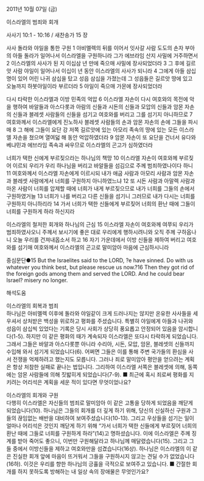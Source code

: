 2011년 10월 07일 (금)

이스라엘의 범죄와 회개



사사기 10:1 - 10:16 / 새찬송가 15 장


사사 돌라와 야일을 통한 구원
1 아비멜렉의 뒤를 이어서 잇사갈 사람 도도의 손자 부아의 아들 돌라가 일어나서 이스라엘을 구원하니라 그가 에브라임 산지 사밀에 거주하면서 2 이스라엘의 사사가 된 지 이십삼 년 만에 죽으매 사밀에 장사되었더라 3 그 후에 길르앗 사람 야일이 일어나서 이십이 년 동안 이스라엘의 사사가 되니라 4 그에게 아들 삼십 명이 있어 어린 나귀 삼십을 탔고 성읍 삼십을 가졌는데 그 성읍들은 길르앗 땅에 있고 오늘까지 하봇야일이라 부르더라 5 야일이 죽으매 가몬에 장사되었더라

다시 타락한 이스라엘과 이방 민족의 억압
6 이스라엘 자손이 다시 여호와의 목전에 악을 행하여 바알들과 아스다롯과 아람의 신들과 시돈의 신들과 모압의 신들과 암몬 자손의 신들과 블레셋 사람들의 신들을 섬기고 여호와를 버리고 그를 섬기지 아니하므로 7 여호와께서 이스라엘에게 진노하사 블레셋 사람들의 손과 암몬 자손의 손에 그들을 파시매 8 그 해에 그들이 요단 강 저쪽 길르앗에 있는 아모리 족속의 땅에 있는 모든 이스라엘 자손을 쳤으며 열여덟 해 동안 억압하였더라 9 암몬 자손이 또 요단을 건너서 유다와 베냐민과 에브라임 족속과 싸우므로 이스라엘의 곤고가 심하였더라

너희가 택한 신에게 부르짖으라는 하나님의 책망
10 이스라엘 자손이 여호와께 부르짖어 이르되 우리가 우리 하나님을 버리고 바알들을 섬김으로 주께 범죄하였나이다 하니 11 여호와께서 이스라엘 자손에게 이르시되 내가 애굽 사람과 아모리 사람과 암몬 자손과 블레셋 사람에게서 너희를 구원하지 아니하였느냐 12 또 시돈 사람과 아말렉 사람과 마온 사람이 너희를 압제할 때에 너희가 내게 부르짖으므로 내가 너희를 그들의 손에서 구원하였거늘 13 너희가 나를 버리고 다른 신들을 섬기니 그러므로 내가 다시는 너희를 구원하지 아니하리라 14 가서 너희가 택한 신들에게 부르짖어 너희의 환난 때에 그들이 너희를 구원하게 하라 하신지라

이스라엘의 철저한 회개와 하나님의 근심
15 이스라엘 자손이 여호와께 여쭈되 우리가 범죄하였사오니 주께서 보시기에 좋은 대로 우리에게 행하시려니와 오직 주께 구하옵나니 오늘 우리를 건져내옵소서 하고 16 자기 가운데에서 이방 신들을 제하여 버리고 여호와를 섬기매 여호와께서 이스라엘의 곤고로 말미암아 마음에 근심하시니라

중심문단●15 But the Israelites said to the LORD, ?e have sinned. Do with us whatever you think best, but please rescue us now.?16 Then they got rid of the foreign gods among them and served the LORD. And he could bear Israel? misery no longer.

해석도움





이스라엘의 회복과 범죄  
하나님은 아비멜렉 이후에 돌라와 야일같이 크게 드러나지는 않지만 온유한 사사들을 세우셔서 상처받은 백성을 위로하고 평화를 주셨습니다. 특별히 야일에게 아들과 나귀와 성읍이 삼십씩 있었다는 기록은 당시 사회가 상당히 풍요롭고 안정되어 있음을 암시합니다(1-5). 하지만 이 같은 평화의 때가 계속되자 이스라엘은 또다시 타락하게 되었습니다. 그래서 그들은 바알과 아스다롯뿐 아니라 수리아, 시돈, 모압, 암몬, 블레셋의 신들까지 수입해 와서 섬기게 되었습니다(6). 어쩌면 그들은 이를 통해 주변 국가들의 환심을 사서 전쟁을 억제하려고 했는지도 모릅니다. 그러나 죄로 말미암아 평안을 얻으려는 계획은 항상 처참한 실패로 끝나는 법입니다. 그리하여 이스라엘 서쪽은 블레셋에 의해, 동쪽에는 암몬 사람들에 의해 짓밟히게 되었습니다(7-9).
■ 최근에 혹시 죄로써 평화를 지키려는 어리석은 계획을 세운 적이 있다면 무엇이었나요?

이스라엘의 회개와 구원  
다행히 이스라엘은 자신들의 범죄로 말미암아 이 같은 고통을 당하게 되었음을 깨닫게 되었습니다(10). 하나님은 그들의 회개를 더 깊게 하기 위해, 당신의 신실하신 구원과 그들의 끊임없는 배반을 대비하여 보여주셨습니다(10-13). 그리고 우상들을 섬기는 일이 얼마나 어리석은 것인지 깨닫게 하기 위해 “가서 너희가 택한 신들에게 부르짖어 너희의 환난 때에 그들로 너희를 구원하게 하라”(14)고 명하셨습니다. 이에 이스라엘은 주께 징계를 받아 죽어도 좋으니, 이번만 구원해달라고 하나님께 매달렸습니다(15). 그리고 그들 중에서 이방신들을 제하고 여호와만을 섬겼습니다(16상). 하나님은 이스라엘의 이 같은 진실한 회개 앞에 마음이 뜨거워서 그들을 구원하시지 않고는 견딜 수가 없었습니다(16하). 이것은 우리를 향한 하나님의 긍휼을 극적으로 보여주고 있습니다.
■ 간절한 회개를 하지 못하도록 방해하는 내 일상 속의 장애물은 무엇인가요?